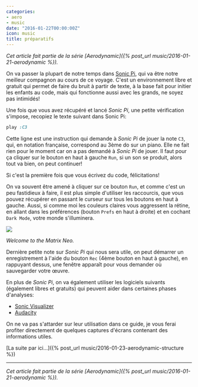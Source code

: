 ```yaml
---
categories:
- aero
- music
date: "2016-01-22T00:00:00Z"
icon: music
title: préparatifs
---
```


*Cet article fait partie de la série [Aerodynamic]({% post_url music/2016-01-21-aerodynamic %}).*

On va passer la plupart de notre temps dans
[Sonic Pi](http://sonic-pi.net), qui va être notre meilleur compagnon au
cours de ce voyage. C'est un environnement libre et gratuit qui permet
de faire du bruit à partir de texte, à la base fait pour initier les
enfants au code, mais qui fonctionne aussi avec les grands, ne soyez
pas intimidés!

Une fois que vous avez récupéré et lancé *Sonic Pi*, une petite
vérification s'impose, recopiez le texte suivant dans Sonic Pi:

```ruby
play :C3
```

Cette ligne est une instruction qui demande à *Sonic Pi* de jouer la
note `C3`, qui, en notation française, correspond au 3ème do sur un
piano. Elle ne fait rien pour le moment car on a pas demandé à *Sonic
Pi* de jouer. Il faut pour ça cliquer sur le bouton en haut à gauche
`Run`, si un son se produit, alors tout va bien, on peut continuer!

Si c'est la première fois que vous écrivez du code, félicitations!

On va souvent être amené à cliquer sur ce bouton `Run`, et comme c'est
un peu fastidieux à faire, il est plus simple d'utiliser les
raccourcis, que vous pouvez récupérer en passant le curseur sur tous
les boutons en haut à gauche. Aussi, si comme moi les couleurs claires
vous aggressent la rétine, en allant dans les préférences (bouton
`Prefs` en haut à droite) et en cochant `Dark Mode`, votre monde
s'illuminera.

<img src="/public/img/aerodynamic/preparatifs-sonic-pi.jpg" data-action="zoom" />

*Welcome to the Matrix Neo.*

Dernière petite note sur *Sonic Pi* qui nous sera utile, on peut
démarrer un enregistrement à l'aide du bouton `Rec` (4ème bouton en
haut à gauche), en rappuyant dessus, une fenêtre apparaît pour vous
demander où sauvegarder votre œuvre.

En plus de *Sonic Pi*, on va également utiliser les logiciels suivants
(également libres et gratuits) qui peuvent aider dans certaines phases
d'analyses:

* [Sonic Visualizer](http://www.sonicvisualiser.org/)
* [Audacity](http://audacityteam.org/)

On ne va pas s'attarder sur leur utilisation dans ce guide, je vous
ferai profiter directement de quelques captures d'écrans contenant des
informations utiles.

[La suite par ici...]({% post_url music/2016-01-23-aerodynamic-structure %})

<hr />

*Cet article fait partie de la série [Aerodynamic]({% post_url music/2016-01-21-aerodynamic %}).*
